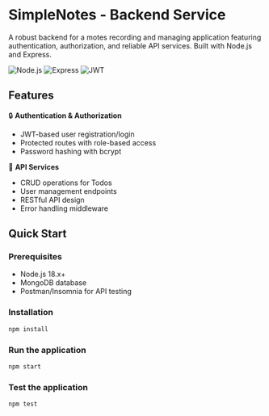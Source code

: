 # SimpleNotes - Backend Service

A robust backend for a motes recording and managing application featuring authentication, authorization, and reliable API services. Built with Node.js and Express.

![Node.js](https://img.shields.io/badge/Node.js-18.x-green)
![Express](https://img.shields.io/badge/Express-4.x-lightgrey)
![JWT](https://img.shields.io/badge/JWT-Auth-blue)

## Features

🔒 **Authentication & Authorization**
- JWT-based user registration/login
- Protected routes with role-based access
- Password hashing with bcrypt

🚀 **API Services**
- CRUD operations for Todos
- User management endpoints
- RESTful API design
- Error handling middleware

## Quick Start

### Prerequisites
- Node.js 18.x+
- MongoDB database
- Postman/Insomnia for API testing

### Installation
```bash
npm install
```

### Run the application
```bash
npm start
```

### Test the application
```bash
npm test
```
